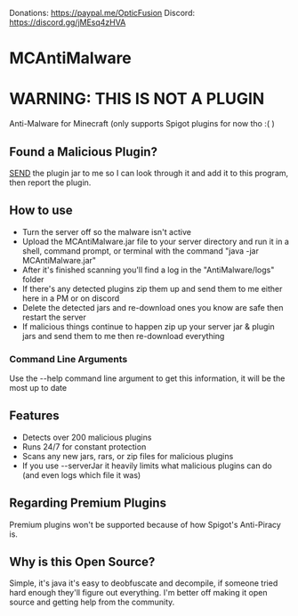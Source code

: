 Donations: https://paypal.me/OpticFusion
Discord: https://discord.gg/jMEsq4zHVA

# MCAntiMalware
# WARNING: THIS IS NOT A PLUGIN
Anti-Malware for Minecraft (only supports Spigot plugins for now tho :( )

[SEND]: https://www.spigotmc.org/conversations/add?to=Optic_Fusion1

## Found a Malicious Plugin?
[SEND] the plugin jar to me so I can look through it and add it to this program, then report the plugin.

## How to use

   * Turn the server off so the malware isn't active
   * Upload the MCAntiMalware.jar file to your server directory and run it in a shell, command prompt, or terminal with the command "java -jar MCAntiMalware.jar"
   * After it's finished scanning you'll find a log in the "AntiMalware/logs" folder
   * If there's any detected plugins zip them up and send them to me either here in a PM or on discord
   * Delete the detected jars and re-download ones you know are safe then restart the server
   * If malicious things continue to happen zip up your server jar & plugin jars and send them to me then re-download everything

### Command Line Arguments
Use the --help command line argument to get this information, it will be the most up to date

## Features
* Detects over 200 malicious plugins
* Runs 24/7 for constant protection
* Scans any new jars, rars, or zip files for malicious plugins
* If you use --serverJar <path to server jar> it heavily limits what malicious plugins can do (and even logs which file it was)

## Regarding Premium Plugins
Premium plugins won't be supported because of how Spigot's Anti-Piracy is.

## Why is this Open Source?
Simple, it's java it's easy to deobfuscate and decompile, if someone tried hard enough they'll figure out everything. I'm better off making it open source and getting help from the community.
